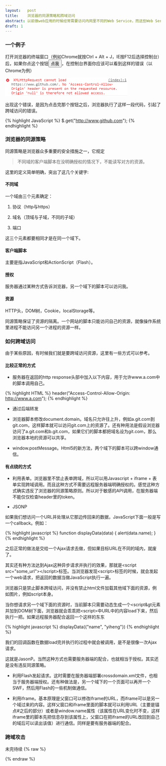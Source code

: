 ```yaml
---
layout:   post
title:    浏览器的同源策略和跨域访问
abstract: 以前做web应用的时候经常需要访问内网里不同的Web Service，而这些Web Service是放在不同的sub domain下的，这就会碰到cross domain问题。在网上也经常会看到一些跨域攻击的文章，但总感觉东一块、西一块，一直对问题的整体缺乏清晰的认识。周末花了点时间，尝试把这块内容梳理一下，加深自己的认识。
draft: 1
---
```


### 一个例子

打开浏览器的终端窗口（例如Chrome就按Ctrl + Alt + J，IE按F12后选择控制台）后，如果你点这个按钮<button onclick=clickme()>点我</button>，在控制台界面你应该可以看到这样的错误（以Chrome为例）

![pb](/public/images/error-chrome.PNG "")

出现这个错误，是因为点击完那个按钮之后，浏览器执行了这样一段代码，引起了跨域访问的错误。

{% highlight JavaScript %}
$.get("http://www.github.com");
{% endhighlight %}

### 浏览器的同源策略

同源策略是浏览器众多重要的安全措施之一，它规定

> 不同域的客户端脚本在没明确授权的情况下，不能读写对方的资源。

这里的定义简单明确，突出了这几个关键字:

#### 不同域

一个域由三个元素确定：

1. 协议（http与https）

2. 域名（顶域与子域，不同的子域）

3. 端口

这三个元素都要相同才是在同一个域下。

#### 客户端脚本

主要是指JavaScript和ActionScript（Flash）。

#### 授权

服务器通过某种方式告诉浏览器，另一个域下的脚本可以访问我。

#### 资源

HTTP头，DOM树，Cookie，localStorage等。

同源策略保证了资源的隔离。一个网站的脚本只能访问自己的资源，就像操作系统里进程不能访问另一个进程的资源一样。

### 如何跨域访问

由于某些原因，有时候我们就是要跨域访问资源，这里有一些方式可以参考。

#### 比较正常的方式

+ 服务器在返回的http response头部中加入以下内容，用于允许www.a.com中的脚本调用自己。

{% highlight HTML %}
header("Access-Control-Allow-Origin: http://www.a.com");
{% endhighlight %}

+ 通过后端转发

+ 浏览器脚本修改document.domain。域名只允许往上升，例如a.git.com到git.com，这样脚本就可以访问git.com上的资源了。还有种用法是假设浏览器访问了a.git.com和b.git.com，如果它们的脚本都把域名设为git.com，那么浏览器本地的资源可以共享。

+ window.postMessage。Html5的新方法，两个域下的脚本可以跨window通信。

#### 有点绕的方式

+ 利用表单。浏览器里不禁止表单跨域，所以可以用Javascript + iframe + 表单实现跨域调用。而且这种方式不需要远程服务器端明确授权的。感觉这种方式确实违反了浏览器的同源策略原则。所以对于敏感的API调用，在服务器端不能仅仅检查header里的token。

+ JSONP

如果我们想访问一个URL并处理从它那边传回来的数据，JavaScript下面一般是写一个callback。例如：

{% highlight javascript %}
function displayData(data) {
    alert(data.name);
}
{% endhighlight %}

之后正常的做法是交给一个Ajax请求去做，但如果目标URL在不同的域内，就废了。

其实还有种方法达到Ajax这种异步请求并执行的效果，那就是&lt;script src="some_url"&gt;&lt;/script&gt;标签。当浏览器发现&lt;script&gt;标签的时候，就会发起一个web请求，把返回的数据当做JavaScript执行一遍。

浏览器只是禁止脚本跨域访问，并没有禁止html文件加载其他域下面的资源，例如图片，例如script本身。

当你想请求另一个域下面的资源时，当前脚本只需要动态生成一个&lt;script&gt元素并加到DOM树下面，浏览器就会乖乖把&lt;script&gt;中URL中的内容load下来，然后执行一把。如果远程服务器配合返回一个这样的东东

{% highlight javascript %}
displayData({"name", "yiheng"})
{% endhighlight %}

我们的回调函数在数据load完并执行的过程中就会被调用，是不是很像一次Ajax请求。

这就是JasonP。当然这种方式也需要服务器端的配合，也就相当于授权。其实还是没有违反同源策略。

+ 利用Flash发起请求。这时需要在服务器端部署crossdomain.xml文件，也相当于服务器端授权。还有种做法是，另一个域下的一个页面可以再开一个SWF，然后用Flash的一些机制做通信。

+ 利用iframe。基本原理是父窗口可以修改iframe的URL，而iframe可以是另一个域过来的内容。这样父窗口和iframe里面的脚本就可以利用URL（主要是锚点#之后的部分）或者是window.name属性（该属性在URL变化时不变，这样iframe里的脚本先把信息存到该属性上，父窗口在把iframe的URL改回到自己的域后可以读出该值）进行通信。同样是要有服务器端的配合。

### 跨域攻击



未完待续
{% raw %}
<script src="http://libs.useso.com/js/jquery/2.1.1/jquery.min.js"></script>
<script>
function clickme() {
    $.get("http://www.github.com");
}
</script>
{% endraw %}

